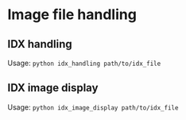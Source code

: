 # Image file handling
## IDX handling
Usage:
`python idx_handling path/to/idx_file`

## IDX image display
Usage:
`python idx_image_display path/to/idx_file`